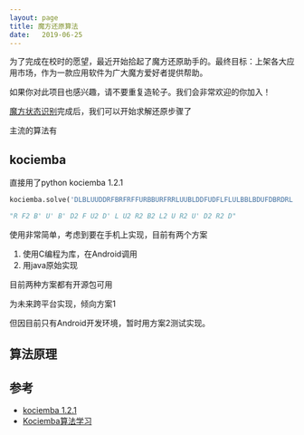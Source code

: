 ```yaml
---
layout: page
title: 魔方还原算法
date:   2019-06-25
---
```

<!---
版本    日期    作者    描述
v1.0    2019.06.25  lous    文件创建
-->

为了完成在校时的愿望，最近开始拾起了魔方还原助手的。最终目标：上架各大应用市场，作为一款应用软件为广大魔方爱好者提供帮助。

如果你对此项目也感兴趣，请不要重复造轮子。我们会非常欢迎的你加入！

[魔方状态识别](rubik_cube_state_recognition)完成后，我们可以开始求解还原步骤了

主流的算法有

## kociemba

直接用了python kociemba 1.2.1

```python
kociemba.solve('DLBLUUDDRFBRFRFFURBBURFRRLUUBLDDFUDFLFLULBBLBDUFDBRDRL')

"R F2 B' U' B' D2 F U2 D' L U2 R2 B2 L2 U R2 U' D2 R2 D"
```

使用非常简单，考虑到要在手机上实现，目前有两个方案

1. 使用C编程为库，在Android调用
2. 用java原始实现

目前两种方案都有开源包可用

为未来跨平台实现，倾向方案1

但因目前只有Android开发环境，暂时用方案2测试实现。


## 算法原理



##


## 参考

- [kociemba 1.2.1](https://pypi.org/project/kociemba/)
- [Kociemba算法学习](https://my.oschina.net/goodmoon/blog/1502701)


